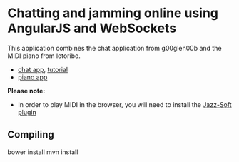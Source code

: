 Chatting and jamming online using AngularJS and WebSockets
===
This application combines the chat application from g00glen00b and the MIDI piano from letoribo.

* [chat app](https://github.com/g00glen00b/spring-ng-chat), [tutorial](http://g00glen00b.be/spring-angular-sockjs)
* [piano app](https://github.com/letoribo/jam-midi)

**Please note:**
- In order to play MIDI in the browser, you will need to install the [Jazz-Soft plugin](http://jazz-soft.net/download/)

Compiling
---------
  bower install
  mvn install
  

